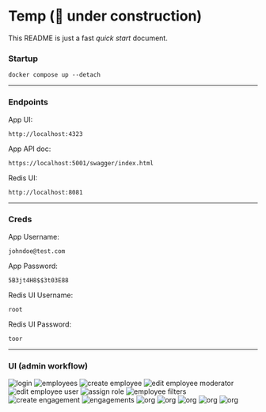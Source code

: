 # Temp (🚧 under construction) 
This README is just a fast *quick start* document. 

### Startup
    docker compose up --detach
---
### Endpoints
App UI:

    http://localhost:4323
App API doc:

    https://localhost:5001/swagger/index.html
Redis UI:
        
    http://localhost:8081
---
### Creds
App Username:

    johndoe@test.com
App Password:

    5B3jt4H8$$3t03E88

Redis UI Username:

    root  
        
Redis UI Password:

    toor
---
### UI (admin workflow)

![login](images/img0.png)
![employees](images/img1.png)
![create employee](images/img2.png)
![edit employee moderator](images/img3.png)
![edit employee user](images/img4.png)
![assign role](images/img5.png)
![employee filters](images/img6.png)
![create engagement](images/img7.png)
![engagements](images/img8.png)
![org](images/img9.png)
![org](images/img10.png)
![org](images/img11.png)
![org](images/img12.png)
![org](images/img13.png)